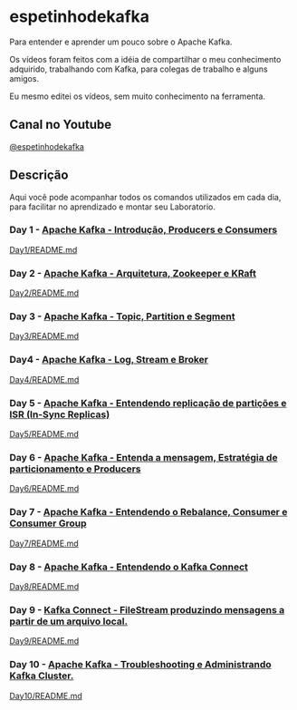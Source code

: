 # espetinhodekafka
Para entender e aprender um pouco sobre o Apache Kafka.

Os vídeos foram feitos com a idéia de compartilhar o meu conhecimento adquirido, trabalhando com Kafka, para colegas de trabalho e alguns amigos.

Eu mesmo editei os vídeos, sem muito conhecimento na ferramenta.

## Canal no Youtube
[@espetinhodekafka](https://www.youtube.com/@espetinhodekafka)

## Descrição
Aqui você pode acompanhar todos os comandos utilizados em cada dia, para facilitar no aprendizado e montar seu Laboratorio.

### Day 1 - [Apache Kafka - Introdução, Producers e Consumers](https://www.youtube.com/watch?v=JR0stghYSho&t=1s)

[Day1/README.md](Day1/README.md)

### Day 2 - [Apache Kafka - Arquitetura, Zookeeper e KRaft](https://youtu.be/IYcp8lr8L6E)

[Day2/README.md](Day2/README.md)

### Day 3 - [Apache Kafka - Topic, Partition e Segment](https://youtu.be/gsaEp1WQZM8)

[Day3/README.md](Day3/README.md)

### Day4 - [Apache Kafka - Log, Stream e Broker](https://youtu.be/hDlod7c0CSw)

[Day4/README.md](Day4/README.md)

### Day 5 - [Apache Kafka - Entendendo replicação de partições e ISR (In-Sync Replicas)](https://youtu.be/fiV3EOJiK-Y)

[Day5/README.md](Day5/README.md)

### Day 6 - [Apache Kafka - Entenda a mensagem, Estratégia de particionamento e Producers](https://youtu.be/DEgyY9KLi5s)

[Day6/README.md](Day6/README.md)

### Day 7 - [Apache Kafka - Entendendo o Rebalance, Consumer e Consumer Group](https://youtu.be/Xuq7hRvxiTo)

[Day7/README.md](Day7/README.md)

### Day 8 - [Apache Kafka - Entendendo o Kafka Connect](https://youtu.be/Obkg0sa4GB4)

[Day8/README.md](Day8/README.md)

### Day 9 - [Kafka Connect - FileStream produzindo mensagens a partir de um arquivo local.](https://www.youtube.com/watch?v=hdC5oMpgRlc)

[Day9/README.md](Day9/README.md)

### Day 10 - [Apache Kafka - Troubleshooting e Administrando Kafka Cluster.](https://www.youtube.com/watch?v=hdC5oMpgRlc)

[Day10/README.md](Day10/README.md)
